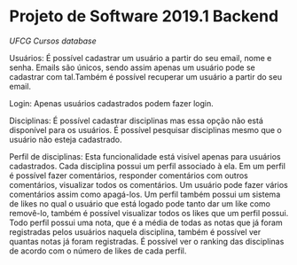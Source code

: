 # Projeto de Software 2019.1 Backend

*UFCG Cursos database*

Usuários: É possível cadastrar um usuário a partir do seu email, nome e senha. Emails são únicos, sendo assim apenas um usuário pode se cadastrar com tal.Também é possível recuperar um usuário a partir do seu email.

Login: Apenas usuários cadastrados podem fazer login.

Disciplinas: É possível cadastrar disciplinas mas essa opção não está disponível para os usuários. É possível pesquisar disciplinas mesmo que o usuário não esteja cadastrado. 

Perfil de disciplinas: Esta funcionalidade está visível apenas para usuários cadastrados. Cada disciplina possui um perfil associado à ela. Em um perfil é possível fazer comentários, responder comentários com outros comentários, visualizar todos os comentários. Um usuário pode fazer vários comentários assim como apagá-los. Um perfil também possui um sistema de likes no qual o usuário que está logado pode tanto dar um like como removê-lo, também é possível visualizar todos os likes que um perfil possui. Todo perfil possui uma nota, que é a média de todas as notas que já foram registradas pelos usuários naquela disciplina, também é possível ver quantas notas já foram registradas. É possível ver o ranking das disciplinas de acordo com o número de likes de cada perfil.

